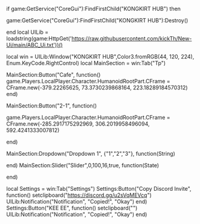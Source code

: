 if game:GetService("CoreGui"):FindFirstChild("KONGKIRT HUB") then





   game:GetService("CoreGui"):FindFirstChild("KONGKIRT HUB"):Destroy()

end
local UILib = loadstring(game:HttpGet('https://raw.githubusercontent.com/kickTh/New-Ui/main/ABC_Ui.txt'))()

local win = UILib:Window("KONGKIRT HUB",Color3.fromRGB(44, 120, 224), Enum.KeyCode.RightControl)
local MainSection = win:Tab("Tp")

MainSection:Button("Cafe", function()
game.Players.LocalPlayer.Character.HumanoidRootPart.CFrame = CFrame.new(-379.22265625, 73.3730239868164, 223.18289184570312)
end)

MainSection:Button("2-1", function()

game.Players.LocalPlayer.Character.HumanoidRootPart.CFrame = CFrame.new(-285.2917175292969, 306.2019958496094, 592.4241333007812)

end)

MainSection:Dropdown("Dropdown 1", {"1","2","3"}, function(String)

end)
MainSection:Slider("Slider",0,100,16,true, function(State)
    
end)

local Settings = win:Tab("Settings")
Settings:Button("Copy Discord Invite", function()
    setclipboard("https://discord.gg/u2sVqMEVcq")
    UILib:Notification("Notification", "Copied!", "Okay")
end)
Settings:Button("KEE EE", function()
   setclipboard("")
   UILib:Notification("Notification", "Copied!", "Okay")
end)
